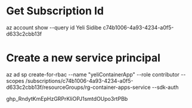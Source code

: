 # Get Subscription Id
az account show --query id
Yeli Sidibe c74b1006-4a93-4234-a0f5-d633c2cbb13f

# Create a new service principal
az ad sp create-for-rbac --name "yeliContainerApp" --role contributor --scopes /subscriptions/c74b1006-4a93-4234-a0f5-d633c2cbb13f/resourceGroups/rg-container-apps-service --sdk-auth


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
